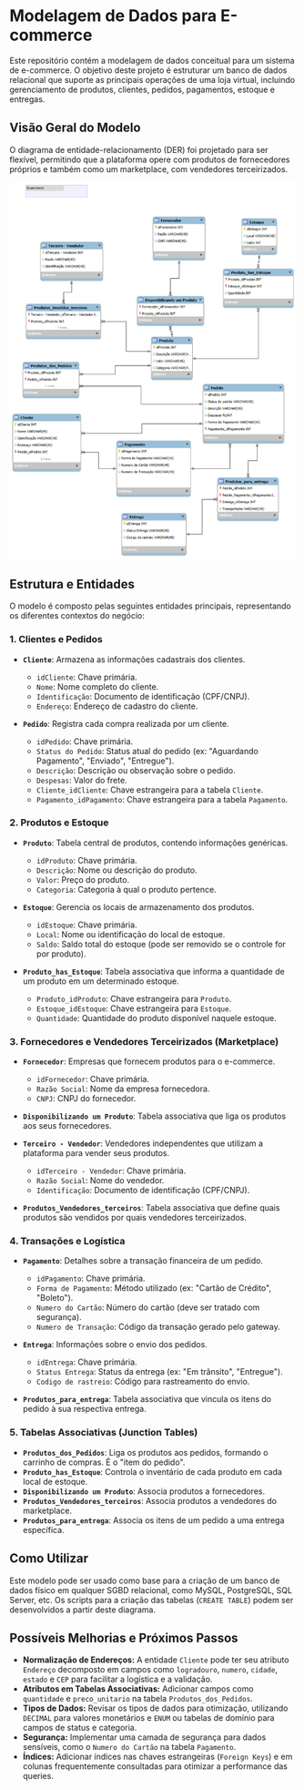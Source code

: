 # Modelagem de Dados para E-commerce

Este repositório contém a modelagem de dados conceitual para um sistema de e-commerce. O objetivo deste projeto é estruturar um banco de dados relacional que suporte as principais operações de uma loja virtual, incluindo gerenciamento de produtos, clientes, pedidos, pagamentos, estoque e entregas.

## Visão Geral do Modelo

O diagrama de entidade-relacionamento (DER) foi projetado para ser flexível, permitindo que a plataforma opere com produtos de fornecedores próprios e também como um marketplace, com vendedores terceirizados.

![Diagrama de Entidade-Relacionamento](Projeto_modelagem_ecommerce.png)

## Estrutura e Entidades

O modelo é composto pelas seguintes entidades principais, representando os diferentes contextos do negócio:

### 1. Clientes e Pedidos

* **`Cliente`**: Armazena as informações cadastrais dos clientes.
    * `idCliente`: Chave primária.
    * `Nome`: Nome completo do cliente.
    * `Identificação`: Documento de identificação (CPF/CNPJ).
    * `Endereço`: Endereço de cadastro do cliente.

* **`Pedido`**: Registra cada compra realizada por um cliente.
    * `idPedido`: Chave primária.
    * `Status do Pedido`: Status atual do pedido (ex: "Aguardando Pagamento", "Enviado", "Entregue").
    * `Descrição`: Descrição ou observação sobre o pedido.
    * `Despesas`: Valor do frete.
    * `Cliente_idCliente`: Chave estrangeira para a tabela `Cliente`.
    * `Pagamento_idPagamento`: Chave estrangeira para a tabela `Pagamento`.

### 2. Produtos e Estoque

* **`Produto`**: Tabela central de produtos, contendo informações genéricas.
    * `idProduto`: Chave primária.
    * `Descrição`: Nome ou descrição do produto.
    * `Valor`: Preço do produto.
    * `Categoria`: Categoria à qual o produto pertence.

* **`Estoque`**: Gerencia os locais de armazenamento dos produtos.
    * `idEstoque`: Chave primária.
    * `Local`: Nome ou identificação do local de estoque.
    * `Saldo`: Saldo total do estoque (pode ser removido se o controle for por produto).

* **`Produto_has_Estoque`**: Tabela associativa que informa a quantidade de um produto em um determinado estoque.
    * `Produto_idProduto`: Chave estrangeira para `Produto`.
    * `Estoque_idEstoque`: Chave estrangeira para `Estoque`.
    * `Quantidade`: Quantidade do produto disponível naquele estoque.

### 3. Fornecedores e Vendedores Terceirizados (Marketplace)

* **`Fornecedor`**: Empresas que fornecem produtos para o e-commerce.
    * `idFornecedor`: Chave primária.
    * `Razão Social`: Nome da empresa fornecedora.
    * `CNPJ`: CNPJ do fornecedor.

* **`Disponibilizando um Produto`**: Tabela associativa que liga os produtos aos seus fornecedores.

* **`Terceiro - Vendedor`**: Vendedores independentes que utilizam a plataforma para vender seus produtos.
    * `idTerceiro - Vendedor`: Chave primária.
    * `Razão Social`: Nome do vendedor.
    * `Identificação`: Documento de identificação (CPF/CNPJ).

* **`Produtos_Vendedores_terceiros`**: Tabela associativa que define quais produtos são vendidos por quais vendedores terceirizados.

### 4. Transações e Logística

* **`Pagamento`**: Detalhes sobre a transação financeira de um pedido.
    * `idPagamento`: Chave primária.
    * `Forma de Pagamento`: Método utilizado (ex: "Cartão de Crédito", "Boleto").
    * `Numero do Cartão`: Número do cartão (deve ser tratado com segurança).
    * `Numero de Transação`: Código da transação gerado pelo gateway.

* **`Entrega`**: Informações sobre o envio dos pedidos.
    * `idEntrega`: Chave primária.
    * `Status Entrega`: Status da entrega (ex: "Em trânsito", "Entregue").
    * `Codigo de rastreio`: Código para rastreamento do envio.

* **`Produtos_para_entrega`**: Tabela associativa que vincula os itens do pedido à sua respectiva entrega.

### 5. Tabelas Associativas (Junction Tables)

* **`Produtos_dos_Pedidos`**: Liga os produtos aos pedidos, formando o carrinho de compras. É o "item do pedido".
* **`Produto_has_Estoque`**: Controla o inventário de cada produto em cada local de estoque.
* **`Disponibilizando um Produto`**: Associa produtos a fornecedores.
* **`Produtos_Vendedores_terceiros`**: Associa produtos a vendedores do marketplace.
* **`Produtos_para_entrega`**: Associa os itens de um pedido a uma entrega específica.

## Como Utilizar

Este modelo pode ser usado como base para a criação de um banco de dados físico em qualquer SGBD relacional, como MySQL, PostgreSQL, SQL Server, etc. Os scripts para a criação das tabelas (`CREATE TABLE`) podem ser desenvolvidos a partir deste diagrama.

## Possíveis Melhorias e Próximos Passos

* **Normalização de Endereços:** A entidade `Cliente` pode ter seu atributo `Endereço` decomposto em campos como `logradouro`, `numero`, `cidade`, `estado` e `CEP` para facilitar a logística e a validação.
* **Atributos em Tabelas Associativas:** Adicionar campos como `quantidade` e `preco_unitario` na tabela `Produtos_dos_Pedidos`.
* **Tipos de Dados:** Revisar os tipos de dados para otimização, utilizando `DECIMAL` para valores monetários e `ENUM` ou tabelas de domínio para campos de status e categoria.
* **Segurança:** Implementar uma camada de segurança para dados sensíveis, como o `Numero do Cartão` na tabela `Pagamento`.
* **Índices:** Adicionar índices nas chaves estrangeiras (`Foreign Keys`) e em colunas frequentemente consultadas para otimizar a performance das queries.
